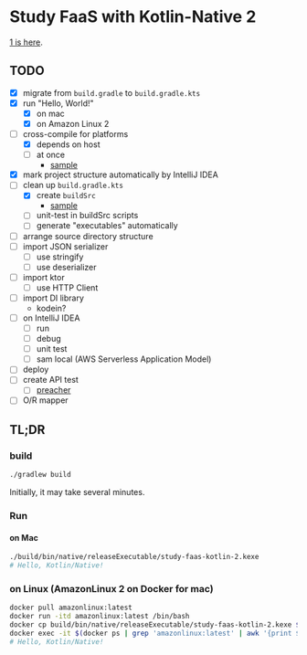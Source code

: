 # Study FaaS with Kotlin-Native 2
[1 is here](https://github.com/lasta/study-faas-kotlin).

## TODO
- [x] migrate from `build.gradle` to `build.gradle.kts`
- [x] run "Hello, World!"
  - [x] on mac
  - [x] on Amazon Linux 2
- [ ] cross-compile for platforms
  - [x] depends on host
  - [ ] at once
    - [sample][example to build at once]
- [x] mark project structure automatically by IntelliJ IDEA
- [ ] clean up `build.gradle.kts`
  - [x] create `buildSrc`
    - [sample][create buildSrc]
  - [ ] unit-test in buildSrc scripts
  - [ ] generate "executables" automatically
- [ ] arrange source directory structure
- [ ] import JSON serializer
  - [ ] use stringify
  - [ ] use deserializer
- [ ] import ktor
  - [ ] use HTTP Client
- [ ] import DI library
  - kodein?
- [ ] on IntelliJ IDEA
  - [ ] run
  - [ ] debug
  - [ ] unit test
  - [ ] sam local (AWS Serverless Application Model)
- [ ] deploy
- [ ] create API test
  - [ ] [preacher][preacher]
- [ ] O/R mapper

[example to build at once]: https://github.com/JetBrains/kotlin/blob/1.3.20/libraries/tools/kotlin-gradle-plugin-integration-tests/src/test/resources/testProject/new-mpp-native-binaries/kotlin-dsl/build.gradle.kts
[create buildSrc]: https://www.itcowork.co.jp/blog/?p=5357
[preacher]: https://github.com/ymoch/preacher

## TL;DR
### build
```sh
./gradlew build
```

Initially, it may take several minutes.

### Run
#### on Mac
```sh
./build/bin/native/releaseExecutable/study-faas-kotlin-2.kexe
# Hello, Kotlin/Native!
```

### on Linux (AmazonLinux 2 on Docker for mac)
```sh
docker pull amazonlinux:latest
docker run -itd amazonlinux:latest /bin/bash
docker cp build/bin/native/releaseExecutable/study-faas-kotlin-2.kexe $(docker ps | grep 'amazonlinux:latest' | awk '{print $1}'):/root/study-faas-kotlin-2.kexe
docker exec -it $(docker ps | grep 'amazonlinux:latest' | awk '{print $1}') /root/study-faas-kotlin-2.kexe
# Hello, Kotlin/Native!
```

<!-- FIXME: described below is for study-faas-kotlin (1). 
            should be adapted for 2.
### Test
#### on Mac
```console
$ ./gradlew allTests

> Configure project :
Kotlin Multiplatform Projects are an experimental feature.

BUILD SUCCESSFUL in 1s
8 actionable tasks: 2 executed, 6 up-to-date
```

## Example server
The API server to test client.

### Run the server
```console
$ ./gradlew ":etc:example:server:run"
```

See also [server's README.md](etc/example/server/README.md).

## Setup
### to run `sam local` on IntelliJ IDEA
### on mac
1. Install [Homebrew][Homebrew]
2. Install AWS CLI2
  * `brew install awscli`


-->

[Homebrew]: https://brew.sh/
[Installing the AWS Toolkit for JetBrains]: https://docs.aws.amazon.com/toolkit-for-jetbrains/latest/userguide/setup-toolkit.html
